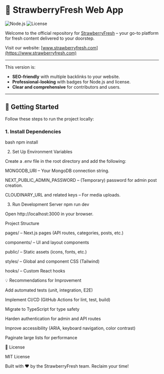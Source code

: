 # 🍓 StrawberryFresh Web App

![Node.js](https://img.shields.io/badge/Node.js-18.x-green?logo=node.js)
![License](https://img.shields.io/badge/License-MIT-blue)

Welcome to the official repository for [StrawberryFresh](https://www.strawberryfresh.com) – your go-to platform for fresh content delivered to your doorstep.

Visit our website: [www.strawberryfresh.com](https://www.strawberryfresh.com)

---

This version is:  
- **SEO-friendly** with multiple backlinks to your website.  
- **Professional-looking** with badges for Node.js and license.  
- **Clear and comprehensive** for contributors and users.
  
---

## 🚀 Getting Started

Follow these steps to run the project locally:

### 1. Install Dependencies
bash
npm install

2. Set Up Environment Variables

Create a .env file in the root directory and add the following:

MONGODB_URI – Your MongoDB connection string.

NEXT_PUBLIC_ADMIN_PASSWORD – (Temporary) password for admin post creation.

CLOUDINARY_URL and related keys – For media uploads.

3. Run Development Server
npm run dev


Open http://localhost:3000
 in your browser.


 Project Structure

pages/ – Next.js pages (API routes, categories, posts, etc.)

components/ – UI and layout components

public/ – Static assets (icons, fonts, etc.)

styles/ – Global and component CSS (Tailwind)

hooks/ – Custom React hooks

💡 Recommendations for Improvement

Add automated tests (unit, integration, E2E)

Implement CI/CD (GitHub Actions for lint, test, build)

Migrate to TypeScript for type safety

Harden authentication for admin and API routes

Improve accessibility (ARIA, keyboard navigation, color contrast)

Paginate large lists for performance

📝 License

MIT License

Built with ❤️ by the StrawberryFresh team. Reclaim your time!


